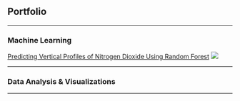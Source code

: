 ## Portfolio

---

### Machine Learning

[Predicting Vertical Profiles of Nitrogen Dioxide Using Random Forest](/sample_page)
![]("/images/average_both_profile.jpeg?raw=true"")

---

### Data Analysis & Visualizations


---
